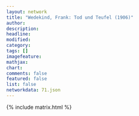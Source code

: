 ```yaml
---
layout: network
title: "Wedekind, Frank: Tod und Teufel (1906)"
author:
description:
headline:
modified:
category:
tags: []
imagefeature: 
mathjax: 
chart: 
comments: false
featured: false
list: false
networkdata: 71.json
---
```

{% include matrix.html %}
